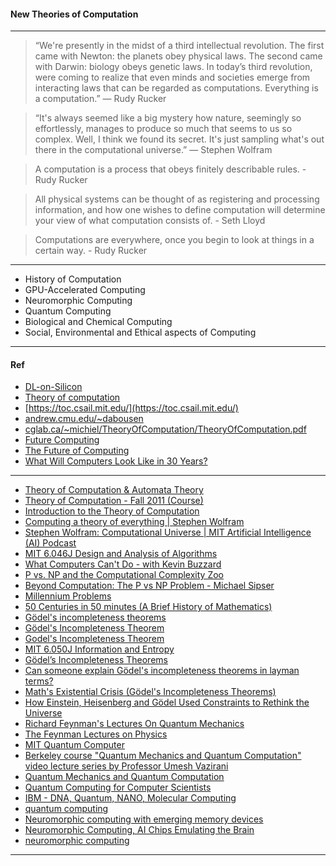 #### New Theories of Computation

----------------
> “We're presently in the midst of a third intellectual revolution. The first came with Newton: the planets obey physical laws. The second came with Darwin: biology obeys genetic laws. In today’s third revolution, were coming to realize that even minds and societies emerge from interacting laws that can be regarded as computations. Everything is a computation.”  ― Rudy Rucker

> “It's always seemed like a big mystery how nature, seemingly so effortlessly, manages to produce so much that seems to us so complex. Well, I think we found its secret. It's just sampling what's out there in the computational universe.” ― Stephen Wolfram

> A computation is a process that obeys finitely describable rules. - Rudy Rucker

> All physical systems can be thought of as registering and processing information, and how one wishes to define computation will determine your view of what computation consists of. - Seth Lloyd

> Computations are everywhere, once you begin to look at things in a certain way. - Rudy Rucker

--------------

- History of Computation
- GPU-Accelerated Computing
- Neuromorphic Computing
- Quantum Computing
- Biological and Chemical Computing
- Social, Environmental and Ethical aspects of Computing


-----------------

#### Ref

- [DL-on-Silicon](https://github.com/gopala-kr/DL-on-Silicon)
- [Theory of computation](https://en.wikipedia.org/wiki/Theory_of_computation)
- [https://toc.csail.mit.edu/](https://toc.csail.mit.edu/)
- [andrew.cmu.edu/~dabousen](http://www.contrib.andrew.cmu.edu/~dabousen/theory%20of%20computation.html)
- [cglab.ca/~michiel/TheoryOfComputation/TheoryOfComputation.pdf](https://cglab.ca/~michiel/TheoryOfComputation/TheoryOfComputation.pdf)
- [Future Computing](https://futurecomp.uptec.up.pt/othereditions/)
- [The Future of Computing](http://www.nisenet.org/catalog/future-computing)
- [What Will Computers Look Like in 30 Years?](https://www.futureforall.org/computers/computers.htm)

---------

- [Theory of Computation & Automata Theory](https://www.youtube.com/playlist?list=PLBlnK6fEyqRgp46KUv4ZY69yXmpwKOIev)
- [Theory of Computation - Fall 2011 (Course)](https://www.youtube.com/playlist?list=PLslgisHe5tBM8UTCt1f66oMkpmjCblzkt)
- [Introduction to the Theory of Computation](https://www.youtube.com/playlist?list=PL601FC994BDD963E4)
- [Computing a theory of everything | Stephen Wolfram](https://www.youtube.com/watch?v=60P7717-XOQ&t=440s)
- [Stephen Wolfram: Computational Universe | MIT Artificial Intelligence (AI) Podcast](https://www.youtube.com/watch?v=P7kX7BuHSFI&t=20s)
- [MIT 6.046J Design and Analysis of Algorithms](https://www.youtube.com/playlist?list=PLUl4u3cNGP6317WaSNfmCvGym2ucw3oGp)
- [What Computers Can't Do - with Kevin Buzzard](https://www.youtube.com/watch?v=jQPb7DRMoZY&t=176s)
- [P vs. NP and the Computational Complexity Zoo](https://www.youtube.com/watch?v=YX40hbAHx3s)
- [Beyond Computation: The P vs NP Problem - Michael Sipser](https://www.youtube.com/watch?v=msp2y_Y5MLE)
- [Millennium Problems](https://www.youtube.com/playlist?list=PLr1ycqeEZMLtDUNUjWId-1WKl4ZzTKOEL)
- [50 Centuries in 50 minutes (A Brief History of Mathematics)](https://www.youtube.com/watch?v=YsEcpS-hyXw)
- [Gödel's incompleteness theorems](https://en.wikipedia.org/wiki/G%C3%B6del%27s_incompleteness_theorems)
- [Gödel's Incompleteness Theorem](https://www.youtube.com/playlist?list=PLJf3MUWIuAT24sCrn7w2AGSm2dv_2niG0)
- [Godel's Incompleteness Theorem](https://www.youtube.com/playlist?list=PL8T-3i0Xj20Nac8Xd3jRfYkwu3A3RoVy-)
- [MIT 6.050J Information and Entropy](https://www.youtube.com/playlist?list=PLDDE03B3BDCA1D9B1)
- [Gödel’s Incompleteness Theorems](https://plato.stanford.edu/entries/goedel-incompleteness/)
- [Can someone explain Gödel's incompleteness theorems in layman terms?](https://math.stackexchange.com/questions/453503/can-someone-explain-g%C3%B6dels-incompleteness-theorems-in-layman-terms)
- [Math's Existential Crisis (Gödel's Incompleteness Theorems)](https://www.youtube.com/watch?v=YrKLy4VN-7k)
- [How Einstein, Heisenberg and Gödel Used Constraints to Rethink the Universe](https://www.youtube.com/watch?v=VDrQYkd8TSg)
- [Richard Feynman's Lectures On Quantum Mechanics](https://www.youtube.com/playlist?list=PLScveiBTRSGHy146igMFA4hIKOkLV3AaI)
- [The Feynman Lectures on Physics](https://www.youtube.com/playlist?list=PLLom0wCJlLFyHHvTAAUwbaRUv72jz8mjT)
- [MIT Quantum Computer](https://www.youtube.com/playlist?list=PLFpYpCavUtYnXsBMLLS4umE5HG8FMk4uP)
- [Berkeley course  "Quantum Mechanics and Quantum Computation" video lecture series by Professor Umesh Vazirani](https://www.youtube.com/playlist?list=PL74Rel4IAsETUwZS_Se_P-fSEyEVQwni7)
- [Quantum Mechanics and Quantum Computation](https://www.youtube.com/playlist?list=PL2jykFOD1AWap0r8WOuZ-08BFgMyx-5RT)
- [Quantum Computing for Computer Scientists](https://www.youtube.com/watch?v=F_Riqjdh2oM)
- [IBM - DNA, Quantum, NANO, Molecular Computing](https://www.youtube.com/playlist?list=PL45nK_2UWrYAK16myTug8-oCgGheS8WBk)
- [quantum computing](https://www.youtube.com/playlist?list=PL29WzsKWf-rDQx_Sc8bKYs14BUveiOnBc)
- [Neuromorphic computing with emerging memory devices](https://www.youtube.com/watch?v=gX9NqDuwTnA&t=141s)
- [Neuromorphic Computing, AI Chips Emulating the Brain](https://www.youtube.com/watch?v=NM7hdDZN2YI)
- [neuromorphic computing](https://www.youtube.com/playlist?list=PLu5YcsAk-a3lFTlBAlMg86FhmSZSdz6W5)

--------------
